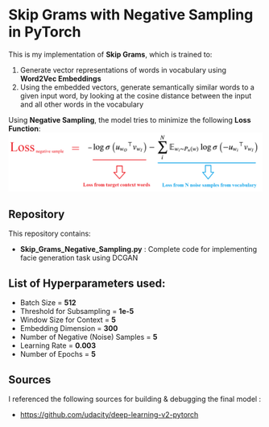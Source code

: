 # Skip Grams with Negative Sampling in PyTorch

This is my implementation of **Skip Grams**, which is trained to:

1. Generate vector representations of words in vocabulary using **Word2Vec Embeddings**
2. Using the embedded vectors, generate semantically similar words to a given input word,
 by looking at the cosine distance between the input and all other words in the vocabulary
   
Using **Negative Sampling**, the model tries to minimize the following **Loss Function**:
<img src = "loss_function.png">

## Repository 

This repository contains:
* **Skip_Grams_Negative_Sampling.py** : Complete code for implementing facie generation task using DCGAN
					  
## List of Hyperparameters used:

* Batch Size = **512**
* Threshold for Subsampling = **1e-5**  
* Window Size for Context = **5**  
* Embedding Dimension = **300**
* Number of Negative (Noise) Samples = **5**
* Learning Rate = **0.003**
* Number of Epochs = **5**

## Sources

I referenced the following sources for building & debugging the final model :

* https://github.com/udacity/deep-learning-v2-pytorch



